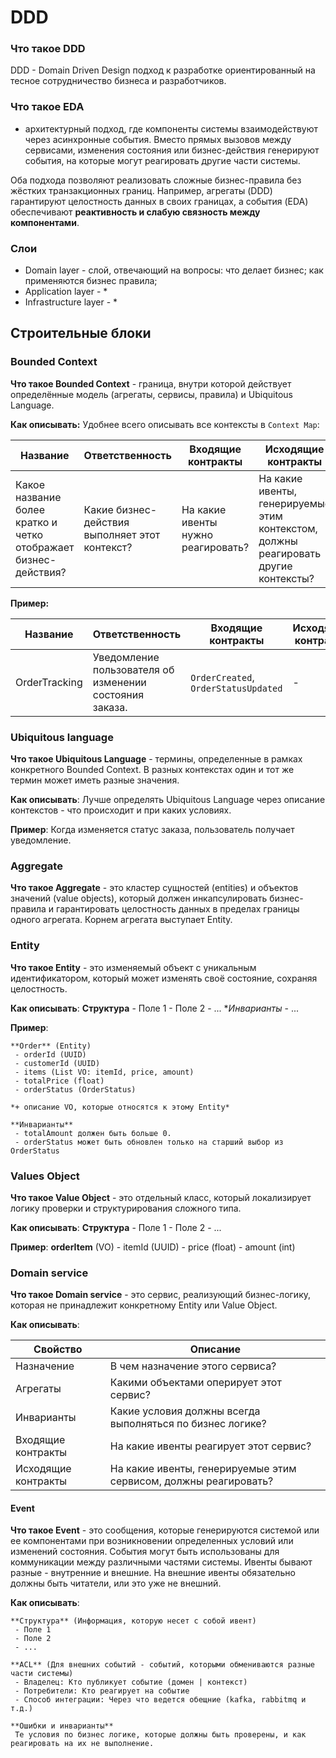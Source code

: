 # DDD

### Что такое DDD

DDD - Domain Driven Design подход к разработке ориентированный на тесное сотрудничество бизнеса и разработчиков.

### Что такое EDA

- архитектурный подход, где компоненты системы взаимодействуют через асинхронные события. Вместо прямых вызовов между сервисами, изменения состояния или бизнес-действия генерируют события, на которые могут реагировать другие части системы.

Оба подхода позволяют реализовать сложные бизнес-правила без жёстких транзакционных границ. Например, агрегаты (DDD) гарантируют целостность данных в своих границах, а события (EDA) обеспечивают **реактивность и слабую связность между компонентами**.

### Слои

- Domain layer - слой, отвечающий на вопросы: что делает бизнес; как применяются бизнес правила;
- Application layer - \*
- Infrastructure layer - \*

## Строительные блоки

### Bounded Context

**Что такое Bounded Context** - граница, внутри которой действует определённые модель (агрегаты, сервисы, правила) и Ubiquitous Language.

**Как описывать:**
Удобнее всего описывать все контексты в `Context Map`:

| Название                                                        | Ответственность                                | Входящие контракты                 | Исходящие контракты                                                                 | Владелец                                                |
| --------------------------------------------------------------- | ---------------------------------------------- | ---------------------------------- | ----------------------------------------------------------------------------------- | ------------------------------------------------------- |
| Какое название более кратко и четко отображает бизнес-действия? | Какие бизнес-действия выполняет этот контекст? | На какие ивенты нужно реагировать? | На какие ивенты, генерируемые этим контекстом, должны реагировать другие контексты? | Какая команда отвечает за целосность и эволюцию модели? |

**Пример:**

| Название      | Ответственность                                         | Входящие контракты                   | Исходящие контракты | Владелец         |
| ------------- | ------------------------------------------------------- | ------------------------------------ | ------------------- | ---------------- |
| OrderTracking | Уведомление пользователя об изменении состояния заказа. | `OrderCreated`, `OrderStatusUpdated` | -                   | Команда продакта |

### Ubiquitous language

**Что такое Ubiquitous Language** - термины, определенные в рамках конкретного Bounded Context. В разных контекстах один и тот же термин может иметь разные значения.

**Как описывать**:
Лучше определять Ubiquitous Language через описание контекстов - что происходит и при каких условиях.

**Пример**:
Когда изменяется статус заказа, пользователь получает уведомление.

### Aggregate

**Что такое Aggregate** - это кластер сущностей (entities) и объектов значений (value objects), который должен инкапсулировать бизнес-правила и гарантировать целостность данных в пределах границы одного агрегата. Корнем агрегата выступает Entity.

### Entity

**Что такое Entity** - это изменяемый объект с уникальным идентификатором, который может изменять своё состояние, сохраняя целостность.

**Как описывать**:
**Структура** - Поле 1 - Поле 2 - ... \*_Инварианты_ - ...

**Пример**:

    **Order** (Entity)
     - orderId (UUID)
     - customerId (UUID)
     - items (List VO: itemId, price, amount)
     - totalPrice (float)
     - orderStatus (OrderStatus)

    *+ описание VO, которые относятся к этому Entity*

    **Инварианты**
     - totalAmount должен быть больше 0.
     - orderStatus может быть обновлен только на старший выбор из OrderStatus

### Values Object

**Что такое Value Object** - это отдельный класс, который локализирует логику проверки и структурирования сложного типа.

**Как описывать**:
**Структура** - Поле 1 - Поле 2 - ...

**Пример**:
**orderItem** (VO) - itemId (UUID) - price (float) - amount (int)

### Domain service

**Что такое Domain service** - это сервис, реализующий бизнес-логику, которая не принадлежит конкретному Entity или Value Object.

**Как описывать**:

| Свойство            | Описание                                                         |
| ------------------- | ---------------------------------------------------------------- |
| Назначение          | В чем назначение этого сервиса?                                  |
| Агрегаты            | Какими объектами оперирует этот сервис?                          |
| Инварианты          | Какие условия должны всегда выполняться по бизнес логике?        |
| Входящие контракты  | На какие ивенты реагирует этот сервис?                           |
| Исходящие контракты | На какие ивенты, генерируемые этим сервисом, должны реагировать? |

#### Event

**Что такое Event** - это сообщения, которые генерируются системой или ее компонентами при возникновении определенных условий или изменений состояния. События могут быть использованы для коммуникации между различными частями системы.
Ивенты бывают разные - внутренние и внешние. На внешние ивенты обязательно должны быть читатели, или это уже не внешний.

**Как описывать**:

    **Структура** (Информация, которую несет с собой ивент)
     - Поле 1
     - Поле 2
     - ...

    **ACL** (Для внешних событий - событий, которыми обмениваются разные части системы)
     - Владелец: Кто публикует событие (домен | контекст)
     - Потребители: Кто реагирует на событие
     - Способ интеграции: Через что ведется обещние (kafka, rabbitmq и т.д.)

    **Ошибки и инварианты**
     Те условия по бизнес логике, которые должны быть проверены, и как реагировать на их не выполнение.
